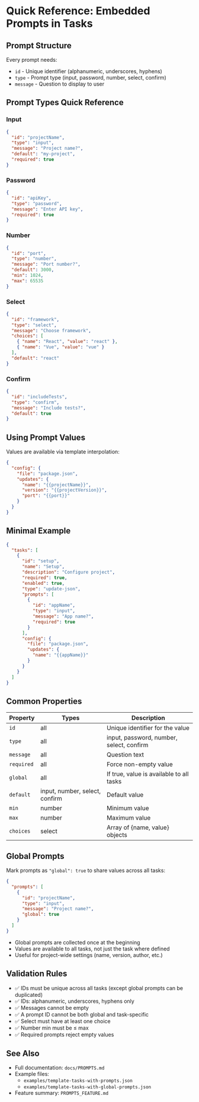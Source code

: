 # Quick Reference: Embedded Prompts in Tasks

## Prompt Structure

Every prompt needs:

- `id` - Unique identifier (alphanumeric, underscores, hyphens)
- `type` - Prompt type (input, password, number, select, confirm)
- `message` - Question to display to user

## Prompt Types Quick Reference

### Input

```json
{
  "id": "projectName",
  "type": "input",
  "message": "Project name?",
  "default": "my-project",
  "required": true
}
```

### Password

```json
{
  "id": "apiKey",
  "type": "password",
  "message": "Enter API key",
  "required": true
}
```

### Number

```json
{
  "id": "port",
  "type": "number",
  "message": "Port number?",
  "default": 3000,
  "min": 1024,
  "max": 65535
}
```

### Select

```json
{
  "id": "framework",
  "type": "select",
  "message": "Choose framework",
  "choices": [
    { "name": "React", "value": "react" },
    { "name": "Vue", "value": "vue" }
  ],
  "default": "react"
}
```

### Confirm

```json
{
  "id": "includeTests",
  "type": "confirm",
  "message": "Include tests?",
  "default": true
}
```

## Using Prompt Values

Values are available via template interpolation:

```json
{
  "config": {
    "file": "package.json",
    "updates": {
      "name": "{{projectName}}",
      "version": "{{projectVersion}}",
      "port": "{{port}}"
    }
  }
}
```

## Minimal Example

```json
{
  "tasks": [
    {
      "id": "setup",
      "name": "Setup",
      "description": "Configure project",
      "required": true,
      "enabled": true,
      "type": "update-json",
      "prompts": [
        {
          "id": "appName",
          "type": "input",
          "message": "App name?",
          "required": true
        }
      ],
      "config": {
        "file": "package.json",
        "updates": {
          "name": "{{appName}}"
        }
      }
    }
  ]
}
```

## Common Properties

| Property   | Types                          | Description                              |
| ---------- | ------------------------------ | ---------------------------------------- |
| `id`       | all                            | Unique identifier for the value          |
| `type`     | all                            | input, password, number, select, confirm |
| `message`  | all                            | Question text                            |
| `required` | all                            | Force non-empty value                    |
| `global`   | all                            | If true, value is available to all tasks |
| `default`  | input, number, select, confirm | Default value                            |
| `min`      | number                         | Minimum value                            |
| `max`      | number                         | Maximum value                            |
| `choices`  | select                         | Array of {name, value} objects           |

## Global Prompts

Mark prompts as `"global": true` to share values across all tasks:

```json
{
  "prompts": [
    {
      "id": "projectName",
      "type": "input",
      "message": "Project name?",
      "global": true
    }
  ]
}
```

- Global prompts are collected once at the beginning
- Values are available to all tasks, not just the task where defined
- Useful for project-wide settings (name, version, author, etc.)

## Validation Rules

- ✅ IDs must be unique across all tasks (except global prompts can be duplicated)
- ✅ IDs: alphanumeric, underscores, hyphens only
- ✅ Messages cannot be empty
- ✅ A prompt ID cannot be both global and task-specific
- ✅ Select must have at least one choice
- ✅ Number min must be ≤ max
- ✅ Required prompts reject empty values

## See Also

- Full documentation: `docs/PROMPTS.md`
- Example files:
  - `examples/template-tasks-with-prompts.json`
  - `examples/template-tasks-with-global-prompts.json`
- Feature summary: `PROMPTS_FEATURE.md`
